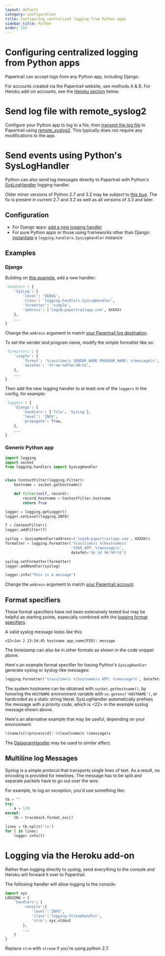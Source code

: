 ```yaml
---
layout: default
category: configuration
title: Configuring centralized logging from Python apps
sidebar_title: Python
order: 155
---
```


# Configuring centralized logging from Python apps

Papertrail can accept logs from any Python app, including Django.

For accounts created via the Papertrail website, see methods A & B. For Heroku add-on accounts, see the [Heroku section](#logging-via-the-heroku-add-on) below.

# Send log file with remote_syslog2

Configure your Python app to log to a file, then [transmit the log file](/kb/configuration/configuring-centralized-logging-from-text-log-files-in-unix) to Papertrail using [remote_syslog2](https://github.com/papertrail/remote_syslog2).
This typically does not require any modifications to the app.

# Send events using Python's SysLogHandler

Python can also send log messages directly to Papertrail with Python's [SysLogHandler](http://docs.python.org/library/logging.handlers.html#sysloghandler) logging handler.

Older minor versions of Python 2.7 and 3.2 may be subject to [this bug](http://bugs.python.org/issue14452). The fix is present in current 2.7 and 3.2 as well as all versions of 3.3 and later.

## Configuration

* For Django apps: [add a new logging handler](https://docs.djangoproject.com/en/dev/topics/logging/#an-example)
* For pure Python apps or those using frameworks other than Django: [instantiate](http://docs.python.org/howto/logging-cookbook.html#logging-cookbook) a `logging.handlers.SysLogHandler` instance

## Examples

### Django

Building on [this example](https://docs.djangoproject.com/en/dev/topics/logging/#an-example), add a new handler:

```python
'handlers': {
    'SysLog': {
        'level': 'DEBUG',
        'class': 'logging.handlers.SysLogHandler',
        'formatter': 'simple',
        'address': ('logsN.papertrailapp.com', XXXXX)
    },
    ...
}
```

Change the `address` argument to match [your Papertrail log destination](https://papertrailapp.com/systems/setup).

To set the sender and program name, modify the simple formatter like so:

```python
'formatters': {
    'simple': {
        'format': '%(asctime)s SENDER_NAME PROGRAM_NAME: %(message)s',
        'datefmt': '%Y-%m-%dT%H:%M:%S',
    },
    ...
}
```

Then add the new logging handler to at least one of the `loggers` in the config, for example:

```python
'loggers': {
    'django': {
        'handlers': ['file', 'SysLog'],
        'level': 'INFO',
        'propagate': True,
    },
    ...
}
```

### Generic Python app

```python
import logging
import socket
from logging.handlers import SysLogHandler


class ContextFilter(logging.Filter):
    hostname = socket.gethostname()

    def filter(self, record):
        record.hostname = ContextFilter.hostname
        return True

logger = logging.getLogger()
logger.setLevel(logging.INFO)

f = ContextFilter()
logger.addFilter(f)

syslog = SysLogHandler(address=('logsN.papertrailapp.com', XXXXX))
formatter = logging.Formatter('%(asctime)s %(hostname)s'
                              'YOUR_APP: %(message)s',
                              datefmt='%b %d %H:%M:%S')

syslog.setFormatter(formatter)
logger.addHandler(syslog)

logger.info("This is a message")
```

Change the `address` argument to match [your Papertrail account](https://papertrailapp.com/systems/setup).

## Format specifiers

These format specifiers have not been extensively tested but may be helpful as starting points, especially combined with the [logging format specifiers](http://docs.python.org/release/3.1.5/library/logging.html#basic-example).

A valid syslog message looks like this:

```
<22>Jan 2 23:34:45 hostname app_name[PID]: message
```

The timestamp can also be in other formats as shown in the code snippet above.

Here's an example format specifier for having Python's `SysLogHandler` generate syslog or syslog-like messages:

```python
logging.Formatter('%(asctime)s %(hostname)s APP: %(message)s', datefmt='%b %d %H:%M:%S')
```

The system hostname can be obtained with `socket.gethostname()`, by honoring the `HOSTNAME` environment variable with `os.getenv('HOSTNAME')`, or hardcoded as a static string literal. SysLogHandler automatically prefixes the message with a priority code, which is <22> in the example syslog message shown above.

Here's an alternative example that may be useful, depending on your environment:

```python
%(name)s[%(process)d]: %(levelname)s %(message)s
```

The [DatagramHandler](http://docs.python.org/release/2.5.2/lib/node415.html) may be used to similar effect.

<p><a name="example-multiline-log-messages"></a></p>

## Multiline log Messages

Syslog is a simple protocol that transports single lines of text. As a result, no encoding is provided for newlines. The message has to be split and separate packets have to go out over the wire.

For example, to log an exception, you'd use something like:

```python
tb = ""
try:
    a = 1/0
except:
    tb = traceback.format_exc()

lines = tb.split('\n')
for l in lines:
    logger.info(l)
```

# Logging via the Heroku add-on

Rather than logging directly to syslog, send everything to the console and Heroku will forward it over to Papertrail.

The following handler will allow logging to the console:

```python
import sys
LOGGING = {
    'handlers': {
        'console':{
            'level':'INFO',
            'class':'logging.StreamHandler',
            'strm': sys.stdout
        },
        ...
    }
}
```

Replace `strm` with `stream` if you're using python 2.7.

